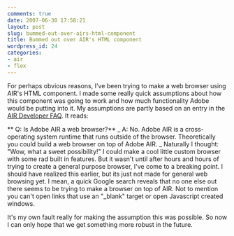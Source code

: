 ```yaml
---
comments: true
date: 2007-06-30 17:58:21
layout: post
slug: bummed-out-over-airs-html-component
title: Bummed out over AIR's HTML component
wordpress_id: 24
categories:
- air
- flex
---
```


For perhaps obvious reasons, I've been trying to make a web browser using AIR's HTML component. I made some really quick assumptions about how this component was going to work and how much functionality Adobe would be putting into it. My assumptions are partly based on an entry in the [AIR Developer FAQ](http://labs.adobe.com/wiki/index.php/Apollo:DeveloperFAQ). It reads:

** Q: Is Adobe AIR a web browser?**
_ A: No. Adobe AIR is a cross-operating system runtime that runs outside of the browser. Theoretically you could build a web browser on top of Adobe AIR.
_
Naturally I thought: "Wow, what a sweet possibility!" I could make a cool little custom browser with some rad built in features. But it wasn't until after hours and hours of trying to create a general purpose browser, I've come to a breaking point. I should have realized this earlier, but its just not made for general web browsing yet. I mean, a quick Google search reveals that no one else out there seems to be trying to make a browser on top of AIR. Not to mention you can't open links that use an "_blank" target or open Javascript created windows.

It's my own fault really for making the assumption this was possible. So now I can only hope that we get something more robust in the future.
